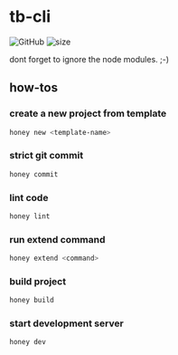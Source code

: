 # tb-cli

![GitHub](https://img.shields.io/github/license/tb-fed/tb-cli)
![size](https://img.shields.io/github/repo-size/tb-fed/tb-cli)

dont forget to ignore the node modules. ;-)

## how-tos

### create a new project from template

```bash
honey new <template-name>
```

### strict git commit

```bash
honey commit
```

### lint code

```bash
honey lint
```

### run extend command

```bash
honey extend <command>
```

### build project

```bash
honey build
```

### start development server

```bash
honey dev
```
